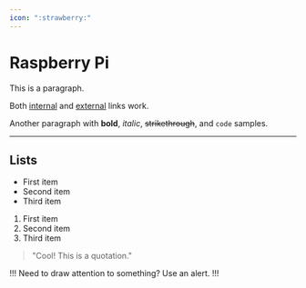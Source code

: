 ```yaml
---
icon: ":strawberry:"
---
```


# Raspberry Pi

This is a paragraph.

Both [internal](README.md) and [external](https://example.com) links work.

Another paragraph with **bold**, _italic_, ~~strikethrough~~, and `code` samples.

---

## Lists

- First item
- Second item
- Third item

1. First item
2. Second item
3. Third item

> "Cool! This is a quotation."

!!!
Need to draw attention to something? Use an alert.
!!!